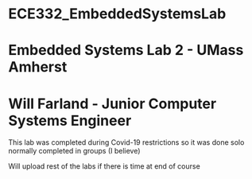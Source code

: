 # ECE332_EmbeddedSystemsLab
# Embedded Systems Lab 2 - UMass Amherst


# Will Farland - Junior Computer Systems Engineer
 This lab was completed during Covid-19 restrictions so it was done solo
   normally completed in groups (I believe)
  
 Will upload rest of the labs if there is time at end of course
